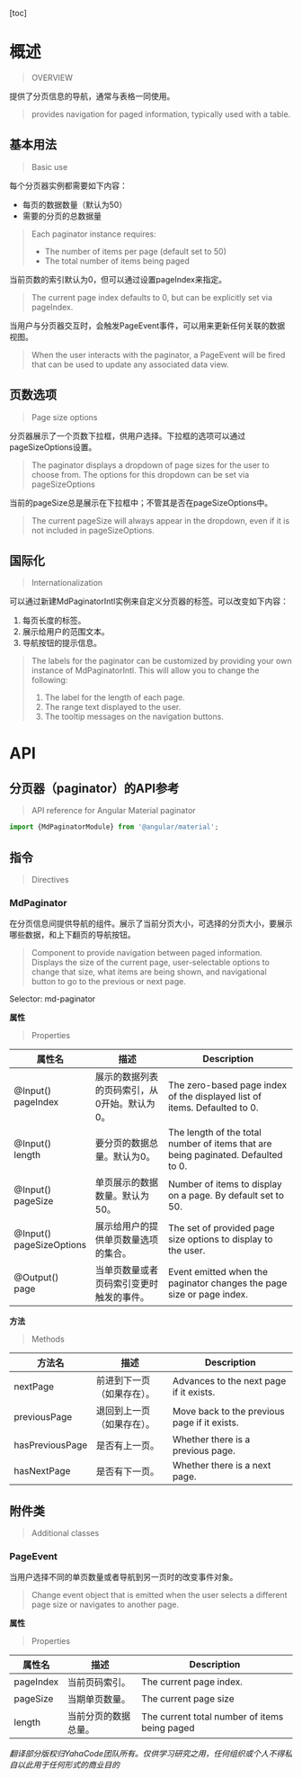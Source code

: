 [toc]

# 概述

> OVERVIEW

<md-paginator>提供了分页信息的导航，通常与表格一同使用。

> <md-paginator> provides navigation for paged information, typically used with a table.

## 基本用法

> Basic use

每个分页器实例都需要如下内容：
- 每页的数据数量（默认为50）
- 需要的分页的总数据量

> Each paginator instance requires:
> - The number of items per page (default set to 50)
> - The total number of items being paged

当前页数的索引默认为0，但可以通过设置pageIndex来指定。

> The current page index defaults to 0, but can be explicitly set via pageIndex.

当用户与分页器交互时，会触发PageEvent事件，可以用来更新任何关联的数据视图。

> When the user interacts with the paginator, a PageEvent will be fired that can be used to update any associated data view.

## 页数选项

> Page size options

分页器展示了一个页数下拉框，供用户选择。下拉框的选项可以通过pageSizeOptions设置。

> The paginator displays a dropdown of page sizes for the user to choose from. The options for this dropdown can be set via pageSizeOptions

当前的pageSize总是展示在下拉框中；不管其是否在pageSizeOptions中。

> The current pageSize will always appear in the dropdown, even if it is not included in pageSizeOptions.

## 国际化

> Internationalization

可以通过新建MdPaginatorIntl实例来自定义分页器的标签。可以改变如下内容：
1. 每页长度的标签。
2. 展示给用户的范围文本。
3. 导航按钮的提示信息。

> The labels for the paginator can be customized by providing your own instance of MdPaginatorIntl. This will allow you to change the following:
> 1. The label for the length of each page.
> 2. The range text displayed to the user.
> 3. The tooltip messages on the navigation buttons.

# API

## 分页器（paginator）的API参考

> API reference for Angular Material paginator

```typescript
import {MdPaginatorModule} from '@angular/material';
```

## 指令

> Directives

### MdPaginator

在分页信息间提供导航的组件。展示了当前分页大小，可选择的分页大小，要展示哪些数据，和上下翻页的导航按钮。

> Component to provide navigation between paged information. Displays the size of the current page, user-selectable options to change that size, what items are being shown, and navigational button to go to the previous or next page.

Selector: md-paginator

**属性**

> Properties

属性名|描述|Description
-|-|-
@Input()<br>pageIndex|展示的数据列表的页码索引，从0开始。默认为0。|The zero-based page index of the displayed list of items. Defaulted to 0.
@Input()<br>length|要分页的数据总量。默认为0。|The length of the total number of items that are being paginated. Defaulted to 0.
@Input()<br>pageSize|单页展示的数据数量。默认为50。|Number of items to display on a page. By default set to 50.
@Input()<br>pageSizeOptions|展示给用户的提供单页数量选项的集合。|The set of provided page size options to display to the user.
@Output()<br>page|当单页数量或者页码索引变更时触发的事件。|Event emitted when the paginator changes the page size or page index.

**方法**

> Methods

方法名|描述|Description
-|-|-
nextPage|前进到下一页（如果存在）。|Advances to the next page if it exists.
previousPage|退回到上一页（如果存在）。|Move back to the previous page if it exists.
hasPreviousPage|是否有上一页。|Whether there is a previous page.
hasNextPage|是否有下一页。|Whether there is a next page.

## 附件类

> Additional classes

### PageEvent

当用户选择不同的单页数量或者导航到另一页时的改变事件对象。

> Change event object that is emitted when the user selects a different page size or navigates to another page.

**属性**

> Properties

属性名|描述|Description
-|-|-
pageIndex|当前页码索引。|The current page index.
pageSize|当期单页数量。|The current page size
length|当前分页的数据总量。|The current total number of items being paged

*翻译部分版权归YahaCode团队所有。仅供学习研究之用，任何组织或个人不得私自以此用于任何形式的商业目的*